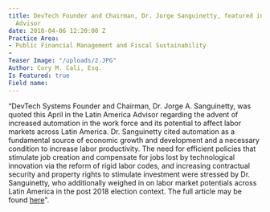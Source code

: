 ```yaml
---
title: DevTech Founder and Chairman, Dr. Jorge Sanguinetty, featured in Latin America
  Advisor
date: 2018-04-06 12:20:00 Z
Practice Area:
- Public Financial Management and Fiscal Sustainability
- 
Teaser Image: "/uploads/2.JPG"
Author: Cory M. Cali, Esq.
Is Featured: true
Field name: 
---
```


“DevTech Systems Founder and Chairman, Dr. Jorge A. Sanguinetty, was quoted this April in the Latin America Advisor regarding the advent of increased automation in the work force and its potential to affect labor markets across Latin America.  Dr. Sanguinetty cited automation as a fundamental source of economic growth and development and a necessary condition to increase labor productivity. The need for efficient policies that stimulate job creation and compensate for jobs lost by technological innovation via the reform of rigid labor codes, and increasing contractual security and property rights to stimulate investment were stressed by Dr. Sanguinetty, who additionally weighed in on labor market potentials across Latin America in the post 2018 election context. The full article may be found [here](https://www.thedialogue.org/resources/will-automation-create-or-kill-jobs-in-latin-america-and-the-caribbean/)".